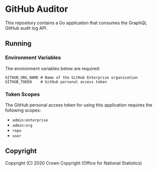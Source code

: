 # GitHub Auditor
This repository contains a Go application that consumes the GraphQL GitHub audit log API.

## Running
### Environment Variables
The environment variables below are required:

```
GITHUB_ORG_NAME # Name of the GitHub Enterprise organisation
GITHUB_TOKEN    # GitHub personal access token
```

### Token Scopes
The GitHub personal access token for using this application requires the following scopes:

- `admin:enterprise`
- `admin:org`
- `repo`
- `user`

## Copyright
Copyright (C) 2020 Crown Copyright (Office for National Statistics)